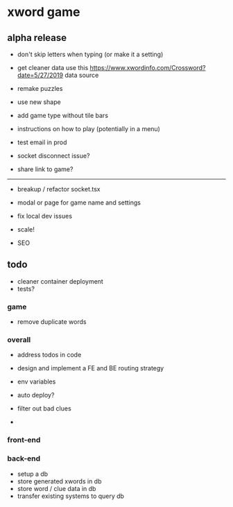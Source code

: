 # xword game

## alpha release

- don't skip letters when typing (or make it a setting)
- get cleaner data use this https://www.xwordinfo.com/Crossword?date=5/27/2019 data source
- remake puzzles
- use new shape

- add game type without tile bars
- instructions on how to play (potentially in a menu)
- test email in prod
- socket disconnect issue?
- share link to game?

---

- breakup / refactor socket.tsx
- modal or page for game name and settings
- fix local dev issues

- scale!
- SEO

## todo

- cleaner container deployment
- tests?

### game

- remove duplicate words

### overall

- address todos in code
- design and implement a FE and BE routing strategy

- env variables
- auto deploy?

- filter out bad clues
-

### front-end

### back-end

- setup a db
- store generated xwords in db
- store word / clue data in db
- transfer existing systems to query db
